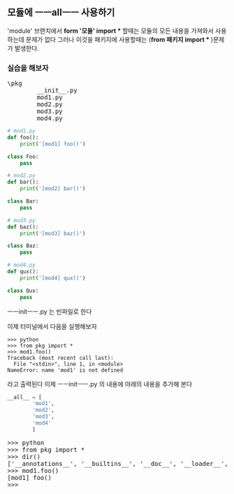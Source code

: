 ## 모듈에 ㅡㅡallㅡㅡ 사용하기

'module' 브랜치에서 <b>form '모듈' import * </b>할때는 모듈의 모든 내용을 가져와서 사용하는데 문제가 없다 그러나 이것을 패키지에 사용할때는 (<b>from 패키지 import * </b> )문제가 발생한다. 

### 실습을 해보자
<pre>
\pkg
        __init__.py
        mod1.py
        mod2.py
        mod3.py
        mod4.py
</pre>

```python
# mod1.py
def foo():
    print('[mod1] foo()')

class Foo:
    pass

```
```python
# mod2.py
def bar():
    print('[mod2] bar()')

class Bar:
    pass
```


```python
# mod3.py
def baz():
    print('[mod3] baz()')

class Baz:
    pass
```

```python
# mod4.py
def qux():
    print('[mod4] qux()')

class Qux:
    pass

```
ㅡㅡinitㅡㅡ.py 는 빈파일로 한다   

이제 터미널에서 다음을 실행해보자
```
>>> python
>>> from pkg import *
>>> mod1.foo()
Traceback (most recent call last):
  File "<stdin>", line 1, in <module>
NameError: name 'mod1' is not defined
```
라고 출력된다
이제  ㅡㅡinitㅡㅡ.py 의 내용에 아래의 내용을 추가해 본다
```python
__all__ = [
        'mod1',
        'mod2',
        'mod3',
        'mod4'
        ]

```

<pre>
>>> python
>>> from pkg import *
>>> dir()
['__annotations__', '__builtins__', '__doc__', '__loader__', '__name__', '__package__', '__spec__', 'mod1', 'mod2', 'mod3', 'mod4']
>>> mod1.foo()
[mod1] foo()
>>> 

</pre>
